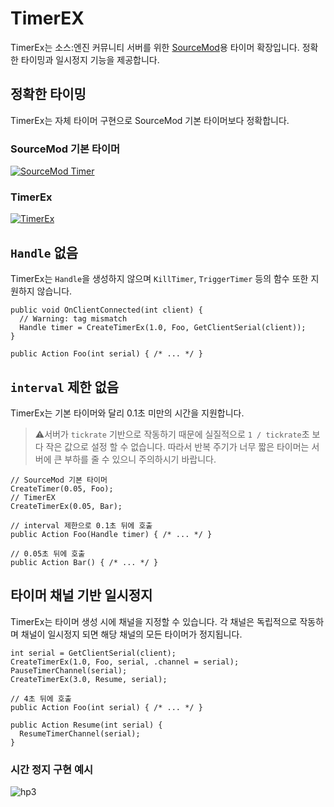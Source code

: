 # TimerEX

TimerEx는 소스:엔진 커뮤니티 서버를 위한 [SourceMod](https://www.sourcemod.net/)용 타이머 확장입니다. 정확한 타이밍과 일시정지 기능을 제공합니다.

## 정확한 타이밍

TimerEx는 자체 타이머 구현으로 SourceMod 기본 타이머보다 정확합니다.

### SourceMod 기본 타이머
[![SourceMod Timer](http://i3.ytimg.com/vi/-vztzMhe0ho/hqdefault.jpg)](https://www.youtube.com/watch?v=-vztzMhe0ho)

### TimerEx
[![TimerEx](http://i3.ytimg.com/vi/j8v3W-9X2I8/hqdefault.jpg)](https://www.youtube.com/watch?v=j8v3W-9X2I8)

## `Handle` 없음

TimerEx는 `Handle`을 생성하지 않으며 `KillTimer`, `TriggerTimer` 등의 함수 또한 지원하지 않습니다.

```sourcepawn
public void OnClientConnected(int client) {
  // Warning: tag mismatch
  Handle timer = CreateTimerEx(1.0, Foo, GetClientSerial(client));
}

public Action Foo(int serial) { /* ... */ }
```

## `interval` 제한 없음

TimerEx는 기본 타이머와 달리 0.1초 미만의 시간을 지원합니다.
> ⚠️서버가 `tickrate` 기반으로 작동하기 때문에 실질적으로 `1 / tickrate`초 보다 작은 값으로 설정 할 수 없습니다.
> 따라서 반복 주기가 너무 짧은 타이머는 서버에 큰 부하를 줄 수 있으니 주의하시기 바랍니다.

```sourcepawn
// SourceMod 기본 타이머
CreateTimer(0.05, Foo);
// TimerEX
CreateTimerEx(0.05, Bar);

// interval 제한으로 0.1초 뒤에 호출
public Action Foo(Handle timer) { /* ... */ }

// 0.05초 뒤에 호출
public Action Bar() { /* ... */ }
```

## 타이머 채널 기반 일시정지

TimerEx는 타이머 생성 시에 채널을 지정할 수 있습니다. 각 채널은 독립적으로 작동하며 채널이 일시정지 되면 해당 채널의 모든 타이머가 정지됩니다.

```sourcepawn
int serial = GetClientSerial(client);
CreateTimerEx(1.0, Foo, serial, .channel = serial);
PauseTimerChannel(serial);
CreateTimerEx(3.0, Resume, serial);

// 4초 뒤에 호출
public Action Foo(int serial) { /* ... */ }

public Action Resume(int serial) {
  ResumeTimerChannel(serial);
}
```

### 시간 정지 구현 예시
![hp3](https://user-images.githubusercontent.com/17797795/123240035-ea32dd00-d51a-11eb-9a60-e8fc0f6c472a.gif)
